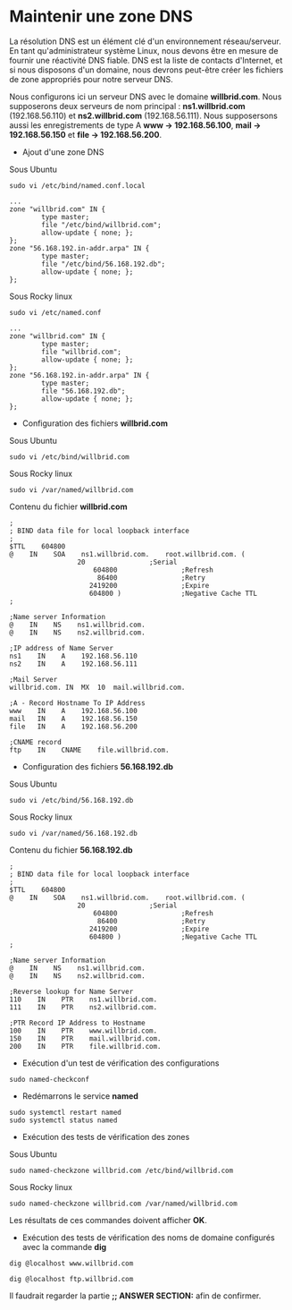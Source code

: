 # Maintenir une zone DNS

La résolution DNS est un élément clé d'un environnement réseau/serveur. En tant qu'administrateur système Linux, nous devons être en mesure de fournir une réactivité DNS fiable. DNS est la liste de contacts d'Internet, et si nous disposons d'un domaine, nous devrons peut-être créer les fichiers de zone appropriés pour notre serveur DNS.

Nous configurons ici un serveur DNS avec le domaine **willbrid.com**. Nous supposerons deux serveurs de nom principal : **ns1.willbrid.com** (192.168.56.110) et **ns2.willbrid.com** (192.168.56.111). Nous supposersons aussi les enregistrements de type A **www -> 192.168.56.100**, **mail -> 192.168.56.150** et **file -> 192.168.56.200**.

- Ajout d'une zone DNS

Sous Ubuntu

```
sudo vi /etc/bind/named.conf.local
```

```
...
zone "willbrid.com" IN {
        type master;
        file "/etc/bind/willbrid.com";
        allow-update { none; };
};
zone "56.168.192.in-addr.arpa" IN {
        type master;
        file "/etc/bind/56.168.192.db";
        allow-update { none; };
};
```

Sous Rocky linux

```
sudo vi /etc/named.conf
```

```
...
zone "willbrid.com" IN {
        type master;
        file "willbrid.com";
        allow-update { none; };
};
zone "56.168.192.in-addr.arpa" IN {
        type master;
        file "56.168.192.db";
        allow-update { none; };
};
```

- Configuration des fichiers **willbrid.com**

Sous Ubuntu

```
sudo vi /etc/bind/willbrid.com
```

Sous Rocky linux

```
sudo vi /var/named/willbrid.com
```

Contenu du fichier **willbrid.com**

```
;
; BIND data file for local loopback interface
;
$TTL    604800
@    IN    SOA    ns1.willbrid.com.    root.willbrid.com. (
		         20                ;Serial
                     604800                ;Refresh
                      86400                ;Retry
                    2419200                ;Expire
                    604800 )               ;Negative Cache TTL
;

;Name server Information
@    IN    NS    ns1.willbrid.com.
@    IN    NS    ns2.willbrid.com.

;IP address of Name Server 
ns1    IN    A    192.168.56.110
ns2    IN    A    192.168.56.111

;Mail Server
willbrid.com. IN  MX  10  mail.willbrid.com.

;A - Record Hostname To IP Address
www    IN    A    192.168.56.100
mail   IN    A    192.168.56.150
file   IN    A    192.168.56.200

;CNAME record
ftp    IN    CNAME    file.willbrid.com.
```

- Configuration des fichiers **56.168.192.db**

Sous Ubuntu

```
sudo vi /etc/bind/56.168.192.db
```

Sous Rocky linux

```
sudo vi /var/named/56.168.192.db
```

Contenu du fichier **56.168.192.db**

```
;
; BIND data file for local loopback interface
;
$TTL    604800
@    IN    SOA    ns1.willbrid.com.    root.willbrid.com. (
		         20                ;Serial
                     604800                ;Refresh
                      86400                ;Retry
                    2419200                ;Expire
                    604800 )               ;Negative Cache TTL
;

;Name server Information
@    IN    NS    ns1.willbrid.com.
@    IN    NS    ns2.willbrid.com.

;Reverse lookup for Name Server
110    IN    PTR    ns1.willbrid.com.
111    IN    PTR    ns2.willbrid.com.

;PTR Record IP Address to Hostname
100    IN    PTR    www.willbrid.com.
150    IN    PTR    mail.willbrid.com.
200    IN    PTR    file.willbrid.com.
```

- Exécution d'un test de vérification des configurations

```
sudo named-checkconf
```

- Redémarrons le service **named**

```
sudo systemctl restart named
sudo systemctl status named
```

- Exécution des tests de vérification des zones

Sous Ubuntu

```
sudo named-checkzone willbrid.com /etc/bind/willbrid.com
```

Sous Rocky linux

```
sudo named-checkzone willbrid.com /var/named/willbrid.com
```

Les résultats de ces commandes doivent afficher **OK**.

- Exécution des tests de vérification des noms de domaine configurés avec la commande **dig**

```
dig @localhost www.willbrid.com
```

```
dig @localhost ftp.willbrid.com
```

Il faudrait regarder la partie **;; ANSWER SECTION:** afin de confirmer.